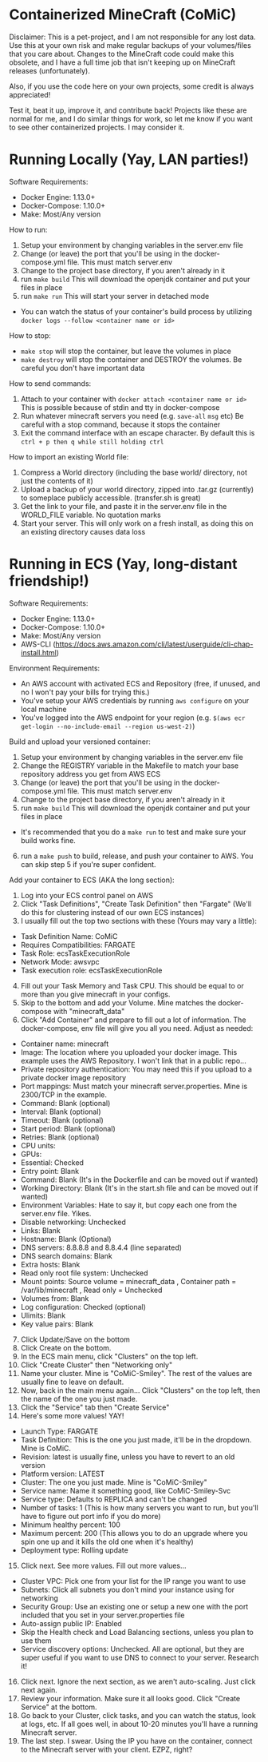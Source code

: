 # Containerized MineCraft (CoMiC)
Disclaimer: This is a pet-project, and I am not responsible for any lost data. Use this at your own risk and make
regular backups of your volumes/files that you care about. Changes to the MineCraft code could make this obsolete,
and I have a full time job that isn't keeping up on MineCraft releases (unfortunately).

Also, if you use the code here on your own projects, some credit is always appreciated!

Test it, beat it up, improve it, and contribute back! Projects like these are normal for me, and I do similar things for work, so let me know if you want to see other containerized projects. I may consider it.

# Running Locally (Yay, LAN parties!)
Software Requirements:
 - Docker Engine: 1.13.0+
 - Docker-Compose: 1.10.0+
 - Make: Most/Any version

How to run:
 1. Setup your environment by changing variables in the server.env file
 2. Change (or leave) the port that you'll be using in the docker-compose.yml file. This must match server.env
 3. Change to the project base directory, if you aren't already in it
 4. run `make build` This will download the openjdk container and put your files in place
 5. run `make run` This will start your server in detached mode
 - You can watch the status of your container's build process by utilizing `docker logs --follow <container name or id>`

How to stop:
 - `make stop` will stop the container, but leave the volumes in place
 - `make destroy` will stop the container and DESTROY the volumes. Be careful you don't have important data

How to send commands:
 1. Attach to your container with `docker attach <container name or id>` This is possible because of stdin and tty in docker-compose
 2. Run whatever minecraft servers you need (e.g. `save-all` `msg` etc) Be careful with a stop command, because it stops the container
 3. Exit the command interface with an escape character. By default this is `ctrl + p then q while still holding ctrl`

How to import an existing World file:
 1. Compress a World directory (including the base world/ directory, not just the contents of it)
 2. Upload a backup of your world directory, zipped into .tar.gz (currently) to someplace publicly accessible. (transfer.sh is great)
 2. Get the link to your file, and paste it in the server.env file in the WORLD_FILE variable. No quotation marks
 3. Start your server. This will only work on a fresh install, as doing this on an existing directory causes data loss

# Running in ECS (Yay, long-distant friendship!)
Software Requirements:
 - Docker Engine: 1.13.0+
 - Docker-Compose: 1.10.0+
 - Make: Most/Any version
 - AWS-CLI (https://docs.aws.amazon.com/cli/latest/userguide/cli-chap-install.html)

Environment Requirements:
 - An AWS account with activated ECS and Repository (free, if unused, and no I won't pay your bills for trying this.)
 - You've setup your AWS credentials by running `aws configure` on your local machine
 - You've logged into the AWS endpoint for your region (e.g. `$(aws ecr get-login --no-include-email --region us-west-2)`)

Build and upload your versioned container:
 1. Setup your environment by changing variables in the server.env file
 2. Change the REGISTRY variable in the Makefile to match your base repository address you get from AWS ECS
 3. Change (or leave) the port that you'll be using in the docker-compose.yml file. This must match server.env
 4. Change to the project base directory, if you aren't already in it
 5. run `make build` This will download the openjdk container and put your files in place
 - It's recommended that you do a `make run` to test and make sure your build works fine.
 6. run a `make push` to build, release, and push your container to AWS. You can skip step 5 if you're super confident.

Add your container to ECS (AKA the long section):
 1. Log into your ECS control panel on AWS
 2. Click "Task Definitions", "Create Task Definition" then "Fargate" (We'll do this for clustering instead of our own ECS instances)
 3. I usually fill out the top two sections with these (Yours may vary a little):
 - Task Definition Name: CoMiC
 - Requires Compatibilities: FARGATE
 - Task Role: ecsTaskExecutionRole
 - Network Mode: awsvpc
 - Task execution role: ecsTaskExecutionRole
 4. Fill out your Task Memory and Task CPU. This should be equal to or more than you give minecraft in your configs.
 5. Skip to the bottom and add your Volume. Mine matches the docker-compose with "minecraft_data"
 6. Click "Add Container" and prepare to fill out a lot of information. The docker-compose, env file will give you all you need. Adjust as needed:
 - Container name: minecraft
 - Image: The location where you uploaded your docker image. This example uses the AWS Repository. I won't link that in a public repo...
 - Private repository authentication: You may need this if you upload to a private docker image repository
 - Port mappings: Must match your minecraft server.properties. Mine is 2300/TCP in the example.
 - Command: Blank (optional)
 - Interval: Blank (optional)
 - Timeout: Blank (optional)
 - Start period: Blank (optional)
 - Retries: Blank (optional)
 - CPU units: 
 - GPUs: 
 - Essential: Checked
 - Entry point: Blank
 - Command: Blank (It's in the Dockerfile and can be moved out if wanted)
 - Working Directory: Blank (It's in the start.sh file and can be moved out if wanted)
 - Environment Variables: Hate to say it, but copy each one from the server.env file. Yikes.
 - Disable networking: Unchecked
 - Links: Blank
 - Hostname: Blank (Optional)
 - DNS servers: 8.8.8.8 and 8.8.4.4 (line separated)
 - DNS search domains: Blank
 - Extra hosts: Blank
 - Read only root file system: Unchecked
 - Mount points: Source volume = minecraft_data , Container path = /var/lib/minecraft , Read only = Unchecked
 - Volumes from: Blank
 - Log configuration: Checked (optional)
 - Ulimits: Blank
 - Key value pairs: Blank
 7. Click Update/Save on the bottom
 8. Click Create on the bottom.
 9. In the ECS main menu, click "Clusters" on the top left.
 10. Click "Create Cluster" then "Networking only"
 11. Name your cluster. Mine is "CoMiC-Smiley". The rest of the values are usually fine to leave on default.
 12. Now, back in the main menu again... Click "Clusters" on the top left, then the name of the one you just made.
 13. Click the "Service" tab then "Create Service"
 14. Here's some more values! YAY!
 - Launch Type: FARGATE
 - Task Definition: This is the one you just made, it'll be in the dropdown. Mine is CoMiC.
 - Revision: latest is usually fine, unless you have to revert to an old version
 - Platform version: LATEST
 - Cluster: The one you just made. Mine is "CoMiC-Smiley"
 - Service name: Name it something good, like CoMiC-Smiley-Svc
 - Service type: Defaults to REPLICA and can't be changed
 - Number of tasks: 1 (This is how many servers you want to run, but you'll have to figure out port info if you do more)
 - Minimum healthy percent: 100
 - Maximum percent: 200 (This allows you to do an upgrade where you spin one up and it kills the old one when it's healthy)
 - Deployment type: Rolling update
 15. Click next. See more values. Fill out more values...
 - Cluster VPC: Pick one from your list for the IP range you want to use
 - Subnets: Click all subnets you don't mind your instance using for networking
 - Security Group: Use an existing one or setup a new one with the port included that you set in your server.properties file
 - Auto-assign public IP: Enabled
 - Skip the Health check and Load Balancing sections, unless you plan to use them
 - Service discovery options: Unchecked. All are optional, but they are super useful if you want to use DNS to connect to your server. Research it!
 16. Click next. Ignore the next section, as we aren't auto-scaling. Just click next again.
 17. Review your information. Make sure it all looks good. Click "Create Service" at the bottom.
 18. Go back to your Cluster, click tasks, and you can watch the status, look at logs, etc. If all goes well, in about 10-20 minutes you'll have a running Minecraft server.
 19. The last step. I swear. Using the IP you have on the container, connect to the Minecraft server with your client. EZPZ, right? 
